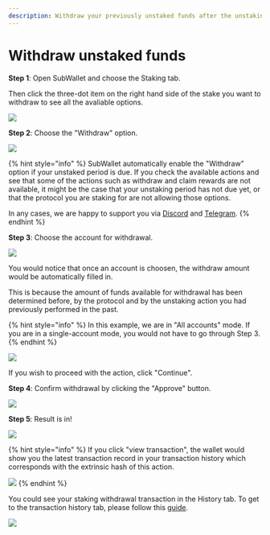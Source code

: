 ```yaml
---
description: Withdraw your previously unstaked funds after the unstaking period.
---
```


# Withdraw unstaked funds

**Step 1**: Open SubWallet and choose the Staking tab.&#x20;

Then click the three-dot item on the right hand side of the stake you want to withdraw to see all the avaliable options.&#x20;

![](<../../.gitbook/assets/image (173).png>)



**Step 2**: Choose the "Withdraw" option.

![](<../../.gitbook/assets/image (165).png>)

{% hint style="info" %}
SubWallet automatically enable the "Withdraw" option if your unstaked period is due. If you check the available actions and see that some of the actions such as withdraw and claim rewards are not available, it might be the case that your unstaking period has not due yet, or that the protocol you are staking for are not allowing those options.&#x20;

In any cases, we are happy to support you via [Discord](https://discord.gg/CvVewvApry) and [Telegram](https://t.me/subwallet).&#x20;
{% endhint %}



**Step 3**: Choose the account for withdrawal.&#x20;

![](<../../.gitbook/assets/image (187).png>)

You would notice that once an account is choosen, the withdraw amount would be automatically filled in.&#x20;

This is because the amount of funds available for withdrawal has been determined before, by the protocol and by the unstaking action you had previously performed in the past.&#x20;

{% hint style="info" %}
In this example, we are in "All accounts" mode. If you are in a single-account mode, you would not have to go through Step 3.&#x20;
{% endhint %}



![](<../../.gitbook/assets/image (196).png>)

If you wish to proceed with the action, click "Continue".



**Step 4**: Confirm withdrawal by clicking the "Approve" button.&#x20;

![](<../../.gitbook/assets/image (203).png>)



**Step 5**: Result is in!

![](<../../.gitbook/assets/image (199).png>)

{% hint style="info" %}
If you click "view transaction", the wallet would show you the latest transaction record in your transaction history which corresponds with the extrinsic hash of this action.&#x20;

![](<../../.gitbook/assets/image (155).png>)
{% endhint %}

You could see your staking withdrawal transaction in the History tab. To get to the transaction history tab, please follow this [guide](broken-reference).

![](<../../.gitbook/assets/image (154).png>)

